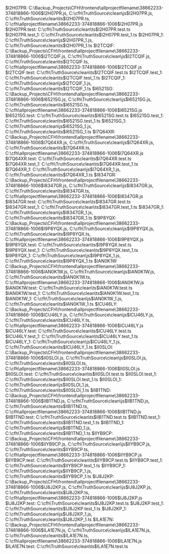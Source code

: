 $I2H07PR: C:\Backup_Projects\CFH\frontend\allprojectfilename\38662233-374818866-1006\$I2H07PR.js, C:\cfh\TruthSource\clean\js\$I2H07PR.js, C:\cfh\TruthSource\clean\ts\$I2H07PR.ts, C:\cfh\allprojectfilename\38662233-374818866-1006\$I2H07PR.js
$I2H07PR.test: C:\cfh\TruthSource\clean\ts\$I2H07PR.test.ts
$I2H07PR.test_1: C:\cfh\TruthSource\clean\ts\$I2H07PR.test_1.ts
$I2H07PR_1: C:\cfh\TruthSource\clean\js\$I2H07PR_1.js, C:\cfh\TruthSource\clean\ts\$I2H07PR_1.ts
$I2TCQIF: C:\Backup_Projects\CFH\frontend\allprojectfilename\38662233-374818866-1006\$I2TCQIF.js, C:\cfh\TruthSource\clean\js\$I2TCQIF.js, C:\cfh\TruthSource\clean\ts\$I2TCQIF.ts, C:\cfh\allprojectfilename\38662233-374818866-1006\$I2TCQIF.js
$I2TCQIF.test: C:\cfh\TruthSource\clean\ts\$I2TCQIF.test.ts
$I2TCQIF.test_1: C:\cfh\TruthSource\clean\ts\$I2TCQIF.test_1.ts
$I2TCQIF_1: C:\cfh\TruthSource\clean\js\$I2TCQIF_1.js, C:\cfh\TruthSource\clean\ts\$I2TCQIF_1.ts
$I6521SG: C:\Backup_Projects\CFH\frontend\allprojectfilename\38662233-374818866-1006\$I6521SG.js, C:\cfh\TruthSource\clean\js\$I6521SG.js, C:\cfh\TruthSource\clean\ts\$I6521SG.ts, C:\cfh\allprojectfilename\38662233-374818866-1006\$I6521SG.js
$I6521SG.test: C:\cfh\TruthSource\clean\ts\$I6521SG.test.ts
$I6521SG.test_1: C:\cfh\TruthSource\clean\ts\$I6521SG.test_1.ts
$I6521SG_1: C:\cfh\TruthSource\clean\js\$I6521SG_1.js, C:\cfh\TruthSource\clean\ts\$I6521SG_1.ts
$I7Q64XR: C:\Backup_Projects\CFH\frontend\allprojectfilename\38662233-374818866-1006\$I7Q64XR.js, C:\cfh\TruthSource\clean\js\$I7Q64XR.js, C:\cfh\TruthSource\clean\ts\$I7Q64XR.ts, C:\cfh\allprojectfilename\38662233-374818866-1006\$I7Q64XR.js
$I7Q64XR.test: C:\cfh\TruthSource\clean\ts\$I7Q64XR.test.ts
$I7Q64XR.test_1: C:\cfh\TruthSource\clean\ts\$I7Q64XR.test_1.ts
$I7Q64XR_1: C:\cfh\TruthSource\clean\js\$I7Q64XR_1.js, C:\cfh\TruthSource\clean\ts\$I7Q64XR_1.ts
$I8347GR: C:\Backup_Projects\CFH\frontend\allprojectfilename\38662233-374818866-1006\$I8347GR.js, C:\cfh\TruthSource\clean\js\$I8347GR.js, C:\cfh\TruthSource\clean\ts\$I8347GR.ts, C:\cfh\allprojectfilename\38662233-374818866-1006\$I8347GR.js
$I8347GR.test: C:\cfh\TruthSource\clean\ts\$I8347GR.test.ts
$I8347GR.test_1: C:\cfh\TruthSource\clean\ts\$I8347GR.test_1.ts
$I8347GR_1: C:\cfh\TruthSource\clean\js\$I8347GR_1.js, C:\cfh\TruthSource\clean\ts\$I8347GR_1.ts
$I9P8YQX: C:\Backup_Projects\CFH\frontend\allprojectfilename\38662233-374818866-1006\$I9P8YQX.js, C:\cfh\TruthSource\clean\js\$I9P8YQX.js, C:\cfh\TruthSource\clean\ts\$I9P8YQX.ts, C:\cfh\allprojectfilename\38662233-374818866-1006\$I9P8YQX.js
$I9P8YQX.test: C:\cfh\TruthSource\clean\ts\$I9P8YQX.test.ts
$I9P8YQX.test_1: C:\cfh\TruthSource\clean\ts\$I9P8YQX.test_1.ts
$I9P8YQX_1: C:\cfh\TruthSource\clean\js\$I9P8YQX_1.js, C:\cfh\TruthSource\clean\ts\$I9P8YQX_1.ts
$IAN0K1W: C:\Backup_Projects\CFH\frontend\allprojectfilename\38662233-374818866-1006\$IAN0K1W.js, C:\cfh\TruthSource\clean\js\$IAN0K1W.js, C:\cfh\TruthSource\clean\ts\$IAN0K1W.ts, C:\cfh\allprojectfilename\38662233-374818866-1006\$IAN0K1W.js
$IAN0K1W.test: C:\cfh\TruthSource\clean\ts\$IAN0K1W.test.ts
$IAN0K1W.test_1: C:\cfh\TruthSource\clean\ts\$IAN0K1W.test_1.ts
$IAN0K1W_1: C:\cfh\TruthSource\clean\js\$IAN0K1W_1.js, C:\cfh\TruthSource\clean\ts\$IAN0K1W_1.ts
$ICU46LY: C:\Backup_Projects\CFH\frontend\allprojectfilename\38662233-374818866-1006\$ICU46LY.js, C:\cfh\TruthSource\clean\js\$ICU46LY.js, C:\cfh\TruthSource\clean\ts\$ICU46LY.ts, C:\cfh\allprojectfilename\38662233-374818866-1006\$ICU46LY.js
$ICU46LY.test: C:\cfh\TruthSource\clean\ts\$ICU46LY.test.ts
$ICU46LY.test_1: C:\cfh\TruthSource\clean\ts\$ICU46LY.test_1.ts
$ICU46LY_1: C:\cfh\TruthSource\clean\js\$ICU46LY_1.js, C:\cfh\TruthSource\clean\ts\$ICU46LY_1.ts
$II0SLOI: C:\Backup_Projects\CFH\frontend\allprojectfilename\38662233-374818866-1006\$II0SLOI.js, C:\cfh\TruthSource\clean\js\$II0SLOI.js, C:\cfh\TruthSource\clean\ts\$II0SLOI.ts, C:\cfh\allprojectfilename\38662233-374818866-1006\$II0SLOI.js
$II0SLOI.test: C:\cfh\TruthSource\clean\ts\$II0SLOI.test.ts
$II0SLOI.test_1: C:\cfh\TruthSource\clean\ts\$II0SLOI.test_1.ts
$II0SLOI_1: C:\cfh\TruthSource\clean\js\$II0SLOI_1.js, C:\cfh\TruthSource\clean\ts\$II0SLOI_1.ts
$IIB1TND: C:\Backup_Projects\CFH\frontend\allprojectfilename\38662233-374818866-1006\$IIB1TND.js, C:\cfh\TruthSource\clean\js\$IIB1TND.js, C:\cfh\TruthSource\clean\ts\$IIB1TND.ts, C:\cfh\allprojectfilename\38662233-374818866-1006\$IIB1TND.js
$IIB1TND.test: C:\cfh\TruthSource\clean\ts\$IIB1TND.test.ts
$IIB1TND.test_1: C:\cfh\TruthSource\clean\ts\$IIB1TND.test_1.ts
$IIB1TND_1: C:\cfh\TruthSource\clean\js\$IIB1TND_1.js, C:\cfh\TruthSource\clean\ts\$IIB1TND_1.ts
$IIYB9CP: C:\Backup_Projects\CFH\frontend\allprojectfilename\38662233-374818866-1006\$IIYB9CP.js, C:\cfh\TruthSource\clean\js\$IIYB9CP.js, C:\cfh\TruthSource\clean\ts\$IIYB9CP.ts, C:\cfh\allprojectfilename\38662233-374818866-1006\$IIYB9CP.js
$IIYB9CP.test: C:\cfh\TruthSource\clean\ts\$IIYB9CP.test.ts
$IIYB9CP.test_1: C:\cfh\TruthSource\clean\ts\$IIYB9CP.test_1.ts
$IIYB9CP_1: C:\cfh\TruthSource\clean\js\$IIYB9CP_1.js, C:\cfh\TruthSource\clean\ts\$IIYB9CP_1.ts
$IJ8J2KP: C:\Backup_Projects\CFH\frontend\allprojectfilename\38662233-374818866-1006\$IJ8J2KP.js, C:\cfh\TruthSource\clean\js\$IJ8J2KP.js, C:\cfh\TruthSource\clean\ts\$IJ8J2KP.ts, C:\cfh\allprojectfilename\38662233-374818866-1006\$IJ8J2KP.js
$IJ8J2KP.test: C:\cfh\TruthSource\clean\ts\$IJ8J2KP.test.ts
$IJ8J2KP.test_1: C:\cfh\TruthSource\clean\ts\$IJ8J2KP.test_1.ts
$IJ8J2KP_1: C:\cfh\TruthSource\clean\js\$IJ8J2KP_1.js, C:\cfh\TruthSource\clean\ts\$IJ8J2KP_1.ts
$ILA1E7N: C:\Backup_Projects\CFH\frontend\allprojectfilename\38662233-374818866-1006\$ILA1E7N.js, C:\cfh\TruthSource\clean\js\$ILA1E7N.js, C:\cfh\TruthSource\clean\ts\$ILA1E7N.ts, C:\cfh\allprojectfilename\38662233-374818866-1006\$ILA1E7N.js
$ILA1E7N.test: C:\cfh\TruthSource\clean\ts\$ILA1E7N.test.ts
